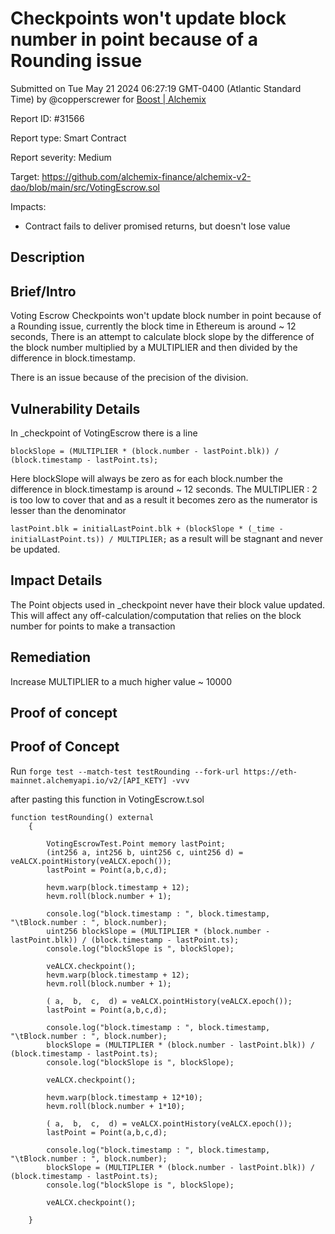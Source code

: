 
# Checkpoints won't update block number in point because of a Rounding issue

Submitted on Tue May 21 2024 06:27:19 GMT-0400 (Atlantic Standard Time) by @copperscrewer for [Boost | Alchemix](https://immunefi.com/bounty/alchemix-boost/)

Report ID: #31566

Report type: Smart Contract

Report severity: Medium

Target: https://github.com/alchemix-finance/alchemix-v2-dao/blob/main/src/VotingEscrow.sol

Impacts:
- Contract fails to deliver promised returns, but doesn't lose value

## Description
## Brief/Intro
Voting Escrow Checkpoints won't update block number in point because of a Rounding issue,
currently the block time in Ethereum is around ~ 12 seconds, There is an attempt to calculate block slope by the difference of the block number multiplied by a MULTIPLIER and then divided by the difference in block.timestamp. 

There is an issue because of the precision of the division.

## Vulnerability Details
In _checkpoint of VotingEscrow there is a line

`blockSlope = (MULTIPLIER * (block.number - lastPoint.blk)) / (block.timestamp - lastPoint.ts);`

Here blockSlope will always be zero as for each block.number the difference in block.timestamp is around ~ 12 seconds.
The MULTIPLIER : 2 is too low to cover that and as a result it becomes zero as the numerator is lesser than the denominator 

`lastPoint.blk = initialLastPoint.blk + (blockSlope * (_time - initialLastPoint.ts)) / MULTIPLIER;`
as a result will be stagnant and never be updated.

## Impact Details
The Point objects used in _checkpoint never have their block value updated. This will affect any off-calculation/computation that relies on the block number for points to make a transaction 

## Remediation
Increase MULTIPLIER to a much higher value ~ 10000

        
## Proof of concept
## Proof of Concept
Run 
`forge test --match-test testRounding --fork-url https://eth-mainnet.alchemyapi.io/v2/[API_KETY] -vvv`

after pasting this function in VotingEscrow.t.sol
```solidity
function testRounding() external
    {        

        VotingEscrowTest.Point memory lastPoint;
        (int256 a, int256 b, uint256 c, uint256 d) = veALCX.pointHistory(veALCX.epoch());
        lastPoint = Point(a,b,c,d);

        hevm.warp(block.timestamp + 12);
        hevm.roll(block.number + 1);
        
        console.log("block.timestamp : ", block.timestamp, "\tBlock.number : ", block.number);
        uint256 blockSlope = (MULTIPLIER * (block.number - lastPoint.blk)) / (block.timestamp - lastPoint.ts);
        console.log("blockSlope is ", blockSlope);

        veALCX.checkpoint();
        hevm.warp(block.timestamp + 12);
        hevm.roll(block.number + 1);

        ( a,  b,  c,  d) = veALCX.pointHistory(veALCX.epoch());
        lastPoint = Point(a,b,c,d);

        console.log("block.timestamp : ", block.timestamp, "\tBlock.number : ", block.number);
        blockSlope = (MULTIPLIER * (block.number - lastPoint.blk)) / (block.timestamp - lastPoint.ts);
        console.log("blockSlope is ", blockSlope);

        veALCX.checkpoint();

        hevm.warp(block.timestamp + 12*10);
        hevm.roll(block.number + 1*10);

        ( a,  b,  c,  d) = veALCX.pointHistory(veALCX.epoch());
        lastPoint = Point(a,b,c,d);
        
        console.log("block.timestamp : ", block.timestamp, "\tBlock.number : ", block.number);
        blockSlope = (MULTIPLIER * (block.number - lastPoint.blk)) / (block.timestamp - lastPoint.ts);
        console.log("blockSlope is ", blockSlope);

        veALCX.checkpoint();

    }
```
